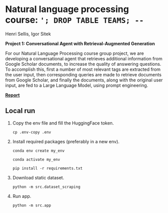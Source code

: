 # Natural language processing course: `'; DROP TABLE TEAMS; --`

Henri Sellis, Igor Sitek

**Project 1: Conversational Agent with Retrieval-Augmented Generation**

For our Natural Language Processing course group project, we are developing a conversational agent that retrieves additional information from Google Scholar documents, to increase the quality of answering questions. To accomplish this, first a number of most relevant tags are extracted from the user input, then corresponding queries are made to retrieve documents from Google Scholar, and finally the documents, along with the original user input, are fed to a Large Language Model, using prompt engineering.

[**Report**](/report/report.pdf)

## Local run

1. Copy the env file and fill the HuggingFace token.

    `cp .env-copy .env`
2. Install required packages (preferably in a new env).

    `conda env create my_env`

    `conda activate my_env`

    `pip install -r requirements.txt`
3. Download static dataset.

    `python -m src.dataset_scraping`
4. Run app.

    `python -m src.app`
